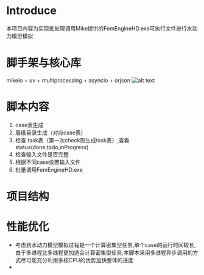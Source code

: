 # Introduce
本项目内容为实现批处理调用Mike提供的FemEngineHD.exe可执行文件进行水动力模型模拟

# 脚手架与核心库
mikeio + uv + multiprocessing + asyncio + orjson
![alt text](../mike-batch/assets/images/image.png)
# 脚本内容
1. case表生成
2. 层级目录生成（对应case表）
3. 检查 task表（第一次check则生成task表）,查看status(done,todo,inProgress)
4. 检查输入文件是否完整
5. 根据不同case设置输入文件
6. 批量调用FemEngineHD.exe
# 项目结构

# 性能优化

- 考虑到水动力模型模拟过程是一个计算密集型任务,单个case的运行时间较长,由于多进程比多线程更加适合计算密集型任务,本脚本采用多进程异步调用的方式尽可能充分利用多核CPU的优势加快整体的进度
- 